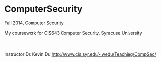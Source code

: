 # ComputerSecurity
Fall 2014, Computer Security
<br></br>
My coursework for CIS643 Computer Security, Syracuse University
<br></br>
<br></br>
Instructor Dr. Kevin Du
http://www.cis.syr.edu/~wedu/Teaching/CompSec/
<br></br>
<br></br>
